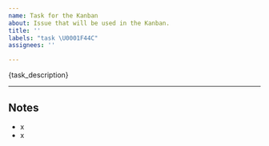 ```yaml
---
name: Task for the Kanban
about: Issue that will be used in the Kanban.
title: ''
labels: "task \U0001F44C"
assignees: ''

---
```


{task_description}

---

## Notes

- x
- x
